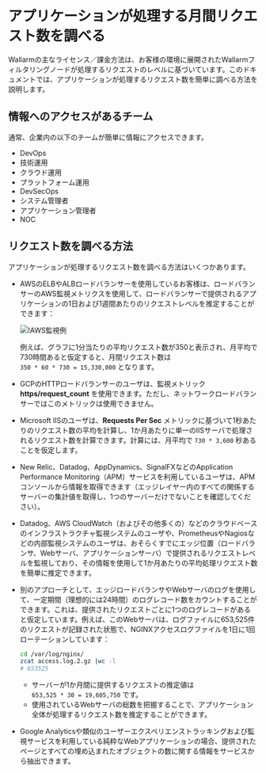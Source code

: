 # アプリケーションが処理する月間リクエスト数を調べる

Wallarmの主なライセンス／課金方法は、お客様の環境に展開されたWallarmフィルタリングノードが処理するリクエストのレベルに基づいています。このドキュメントでは、アプリケーションが処理するリクエスト数を簡単に調べる方法を説明します。

## 情報へのアクセスがあるチーム

通常、企業内の以下のチームが簡単に情報にアクセスできます。

* DevOps
* 技術運用
* クラウド運用
* プラットフォーム運用
* DevSecOps
* システム管理者
* アプリケーション管理者
* NOC

## リクエスト数を調べる方法

アプリケーションが処理するリクエスト数を調べる方法はいくつかあります。

* AWSのELBやALBロードバランサーを使用しているお客様は、ロードバランサーのAWS監視メトリクスを使用して、ロードバランサーで提供されるアプリケーションの1日および1週間あたりのリクエストレベルを推定することができます：

    ![!AWS監視例](../../images/operation/aws-requests-example.png)

    例えば、グラフに1分当たりの平均リクエスト数が350と表示され、月平均で730時間あると仮定すると、月間リクエスト数は `350 * 60 * 730 = 15,330,000` となります。

* GCPのHTTPロードバランサーのユーザは、監視メトリック **https/request_count** を使用できます。ただし、ネットワークロードバランサーではこのメトリックは使用できません。
* Microsoft IISのユーザは、**Requests Per Sec** メトリックに基づいて1秒あたりのリクエスト数の平均を計算し、1か月あたりに単一のIISサーバで処理されるリクエスト数を計算できます。計算には、月平均で `730 * 3,600` 秒あることを仮定します。
* New Relic、Datadog、AppDynamics、SignalFXなどのApplication Performance Monitoring（APM）サービスを利用しているユーザは、APMコンソールから情報を取得できます（エッジレイヤー内のすべての関係するサーバーの集計値を取得し、1つのサーバーだけでないことを確認してください）。
* Datadog、AWS CloudWatch（およびその他多くの）などのクラウドベースのインフラストラクチャ監視システムのユーザや、PrometheusやNagiosなどの内部監視システムのユーザは、おそらくすでにエッジ位置（ロードバランサ、Webサーバ、アプリケーションサーバ）で提供されるリクエストレベルを監視しており、その情報を使用して1か月あたりの平均処理リクエスト数を簡単に推定できます。
* 別のアプローチとして、エッジロードバランサやWebサーバのログを使用して、一定期間（理想的には24時間）のログレコード数をカウントすることができます。これは、提供されたリクエストごとに1つのログレコードがあると仮定しています。例えば、このWebサーバは、ログファイルに653,525件のリクエストが記録された状態で、NGINXアクセスログファイルを1日に1回ローテーションしています：

    ```bash
    cd /var/log/nginx/
    zcat access.log.2.gz |wc -l
    # 653525
    ```

    * サーバーが1か月間に提供するリクエストの推定値は `653,525 * 30 = 19,605,750` です。
    * 使用されているWebサーバの総数を把握することで、アプリケーション全体が処理するリクエスト数を推定することができます。

* Google Analyticsや類似のユーザーエクスペリエンストラッキングおよび監視サービスを利用している純粋なWebアプリケーションの場合、提供されたページとすべての埋め込まれたオブジェクトの数に関する情報をサービスから抽出できます。